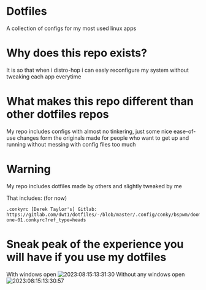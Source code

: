 # Dotfiles
A collection of configs for my most used linux apps

# Why does this repo exists?
It is so that when i distro-hop i can easly reconfigure my system without tweaking each app everytime

# What makes this repo different than other dotfiles repos
My repo includes configs with almost no tinkering, just some nice ease-of-use changes form the originals
made for people who want to get up and running without messing with config files too much

# Warning
My repo includes dotfiles made by others and slightly tweaked by me

That includes:    (for now)
    
    .conkyrc [Derek Taylor's] Gitlab: https://gitlab.com/dwt1/dotfiles/-/blob/master/.config/conky/bspwm/doom-one-01.conkyrc?ref_type=heads

# Sneak peak of the experience you will have if you use my dotfiles
With windows open
![2023:08:15:13:31:30](https://github.com/Freyja335/Dotfiles/assets/92382538/62139647-025a-4b27-89df-91969ea23118)
Without any windows open
![2023:08:15:13:30:57](https://github.com/Freyja335/Dotfiles/assets/92382538/2010b729-6fc5-4d60-a3ff-77a1e33f4e29)

